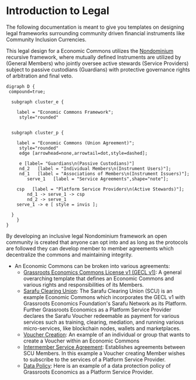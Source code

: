 # Introduction to Legal

The following documentation is meant to give you templates on designing legal frameworks surrounding community driven financial instruments like Community Inclusion Currencies.

This legal design for a Economic Commons utilizes the [Nondominium](https://wiki.p2pfoundation.net/Nondominium) recursive framework, where mutually defined Instruments are utilized by (General Members) who jointly oversee active stewards (Service Providers) subject to passive custodians (Guardians) with protective governance rights of arbitration and final veto.

```graphviz dot clearing_union2.svg
digraph D {
 compound=true;

  subgraph cluster_e {

    label = "Economic Commons Framework";
     style="rounded"


  subgraph cluster_p {

    label = "Economic Commons (Union Agreement)";
     style="rounded"
     edge [arrowhead=none,arrowtail=dot,style=dashed];

     e [label= "Guardians\n(Passive Custodians)"]
     nd_2   [label = "Individual Members\n(Instrument Users)"];
     nd_1   [label = "Associations of Members\n(Instrument Issuers)"];
     	serve_1   [label = "Service Agreements",shape="note"];

	csp   [label = "Platform Service Providers\n(Active Stewards)"];
        nd_1 -> serve_1 -> csp
        nd_2 -> serve_1
	serve_1 -> e [ style = invis ];

  }
    }
}
```

By developing an inclusive legal Nondominium framework an open community is created that anyone can opt into and as long as the protocols are followed they can develop member to member agreements which decentralize the commons and maintaining integrity.

- An Economic Commons can be broken into various agreements:
    * [Grassroots Economics Commons License v1 (GECL v1)](/legal/gecl1/): A general overarching template that defines an Economic Commons and various rights and responsibilities of its Members.
    * [Sarafu Clearing Union](/legal/scu/): The Sarafu Clearing Union (SCU) is an example Economic Commons which incorporates the GECL v1 with Grassroots Economics Foundation's Sarafu Network as its Platform. Further Grassroots Economics as a Platform Service Provider declares the Sarafu Voucher redeemable as payment for various services such as training, clearing, mediation, and running various micro-services, like blockchain nodes, wallets and marketplaces.
    * [Voucher Creation](/legal/scu_voucher/): An example of an individual or group that wants to create a Voucher within an Economic Commons
    * [Intermember Service Agreement](/legal/scu_service/): Establishes agreements between SCU Members. In this example a Voucher creating Member wishes to subscribe to the services of a Platform Service Provider.
    * [Data Policy](/legal/data_policy/): Here is an example of a data protection policy of Grassroots Economics as a Platform Service Provider.



